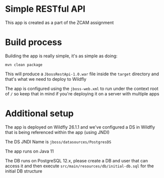 # Simple RESTful API

This app is created as a part of the ZCAM assignment

# Build process

Building the app is really simple, it's as simple as doing:

`mvn clean package`

This will produce a `JbossRestApi-1.0.war` file inside the `target` directory and that's what we need to deploy to Wildfly

The app is configured using the `jboss-web.xml` to run under the context root of `/` so keep that in mind if you're deploying it on a server with multiple apps

# Additional setup

The app is deployed on Wildfly 26.1.1 and we've configured a DS in Wildfly that is being referenced within the app (using JNDI)

The DS JNDI Name is `jboss/datasources/PostgresDS`

The app runs on Java 11

The DB runs on PostgreSQL 12.x, please create a DB and user that can access it and then execute
`src/main/resources/db/initial-db.sql` for the initial DB structure